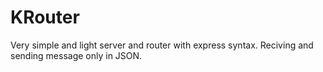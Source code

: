 # KRouter

Very simple and light server and router with express syntax. Reciving and sending message only in JSON.